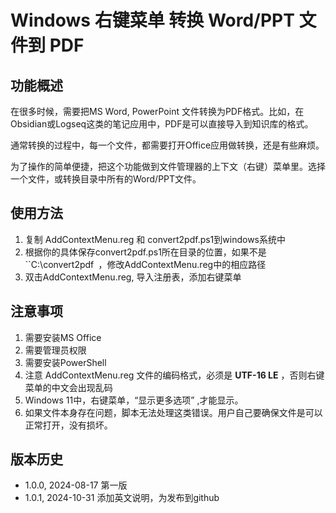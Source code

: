 # Windows 右键菜单 转换 Word/PPT 文件到 PDF

## 功能概述

在很多时候，需要把MS Word, PowerPoint 文件转换为PDF格式。比如，在Obsidian或Logseq这类的笔记应用中，PDF是可以直接导入到知识库的格式。


通常转换的过程中，每一个文件，都需要打开Office应用做转换，还是有些麻烦。

为了操作的简单便捷，把这个功能做到文件管理器的上下文（右键）菜单里。选择一个文件，或转换目录中所有的Word/PPT文件。


## 使用方法
1. 复制 AddContextMenu.reg 和 convert2pdf.ps1到windows系统中
2. 根据你的具体保存convert2pdf.ps1所在目录的位置，如果不是``C:\\convert2pdf` `，修改AddContextMenu.reg中的相应路径
3. 双击AddContextMenu.reg, 导入注册表，添加右键菜单

## 注意事项
1. 需要安装MS Office
2. 需要管理员权限
3. 需要安装PowerShell
4. 注意 AddContextMenu.reg 文件的编码格式，必须是 __UTF-16 LE__ ，否则右键菜单的中文会出现乱码
5. Windows 11中，右键菜单，“显示更多选项” ,才能显示。
6. 如果文件本身存在问题，脚本无法处理这类错误。用户自己要确保文件是可以正常打开，没有损坏。



## 版本历史
- 1.0.0, 2024-08-17 第一版
- 1.0.1, 2024-10-31 添加英文说明，为发布到github


